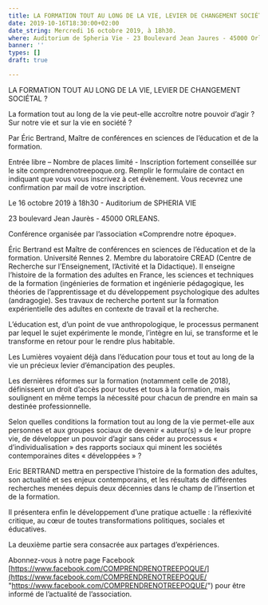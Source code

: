 ```yaml
---
title: LA FORMATION TOUT AU LONG DE LA VIE, LEVIER DE CHANGEMENT SOCIÉTAL ?
date: 2019-10-16T18:30:00+02:00
date_string: Mercredi 16 octobre 2019, à 18h30.
where: Auditorium de Spheria Vie - 23 Boulevard Jean Jaures - 45000 Orléans.
banner: ''
types: []
draft: true

---
```

LA FORMATION TOUT AU LONG DE LA VIE, LEVIER DE CHANGEMENT SOCIÉTAL ?

La formation tout au long de la vie peut-elle accroître notre pouvoir d’agir ? Sur notre vie et sur la vie en société ?

Par Éric Bertrand, Maître de conférences en sciences de l’éducation et de la formation.

Entrée libre – Nombre de places limité - Inscription fortement conseillée sur le site comprendrenotreepoque.org. Remplir le formulaire de contact en indiquant que vous vous inscrivez à cet évènement. Vous recevrez une confirmation par mail de votre inscription.

Le 16 octobre 2019 à 18h30 - Auditorium de SPHERIA VIE

23 boulevard Jean Jaurès - 45000 ORLEANS.

Conférence organisée par l’association «Comprendre notre époque».

Éric Bertrand est Maître de conférences en sciences de l’éducation et de la formation. Université Rennes 2. Membre du laboratoire CREAD (Centre de Recherche sur l’Enseignement, l’Activité et la Didactique). Il enseigne l’histoire de la formation des adultes en France, les sciences et techniques de la formation (ingénieries de formation et ingénierie pédagogique, les théories de l’apprentissage et du développement psychologique des adultes (andragogie). Ses travaux de recherche portent sur la formation expérientielle des adultes en contexte de travail et la recherche.

L’éducation est, d’un point de vue anthropologique, le processus permanent par lequel le sujet expérimente le monde, l’intègre en lui, se transforme  et le transforme en retour pour le rendre plus habitable.

Les Lumières  voyaient déjà dans l’éducation pour tous et tout au long de la vie un précieux levier d’émancipation des peuples.

Les dernières réformes sur la formation (notamment celle de 2018), définissent un droit d’accès pour toutes et tous à la formation, mais soulignent en même temps la nécessité  pour chacun de prendre en main sa destinée professionnelle. 

Selon quelles conditions la formation tout au long de la vie permet-elle aux personnes et aux groupes sociaux de devenir « auteur(s) » de leur propre vie, de développer un pouvoir d’agir  sans céder au processus « d’individualisation » des rapports sociaux qui minent les sociétés contemporaines dites « développées » ?

 

Eric BERTRAND mettra en perspective l’histoire de la formation des adultes, son actualité et ses enjeux contemporains, et les résultats de différentes recherches menées depuis deux décennies dans le champ de l’insertion et de la formation.

Il présentera enfin le développement d’une pratique actuelle : la réflexivité critique, au cœur de toutes transformations politiques, sociales et éducatives. 

La deuxième partie sera consacrée aux partages d’expériences.

Abonnez-vous à notre page Facebook [https://www.facebook.com/COMPRENDRENOTREEPOQUE/](https://www.facebook.com/COMPRENDRENOTREEPOQUE/ "https://www.facebook.com/COMPRENDRENOTREEPOQUE/") pour être informé de l’actualité de l’association.